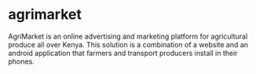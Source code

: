 # agrimarket
AgriMarket is an online advertising and marketing platform for agricultural produce all over Kenya. This solution is a combination of a website and an android application that farmers and transport producers install in their phones.
